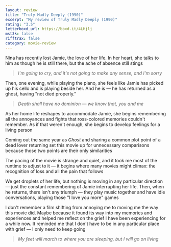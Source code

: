 ```yaml
---
layout: review
title: "Truly Madly Deeply (1990)"
excerpt: "My review of Truly Madly Deeply (1990)"
rating: "3.5"
letterboxd_url: https://boxd.it/4LHjlj
mst3k: false
rifftrax: false
category: movie-review
---
```


Nina has recently lost Jamie, the love of her life. In her heart, she talks to him as though he is still there, but the ache of absence still stings

<blockquote><i>I'm going to cry, and it's not going to make any sense, and I'm sorry</i></blockquote>Then, one evening, while playing the piano, she feels like Jamie has picked up his cello and is playing beside her. And he is — he has returned as a ghost, having "not died properly."

<blockquote><i>Death shall have no dominion — we know that, you and me</i></blockquote>As her home life reshapes to accommodate Jamie, she begins remembering all the annoyances and fights that ross-colored memories couldn't remember. As if that weren't enough, she begins to develop feelings for a living person

Coming out the same year as <i>Ghost</i> and sharing a common plot point of a dead lover returning set this movie up for unnecessary comparisons because those two points are their only similarities

The pacing of the movie is strange and quiet, and it took me most of the runtime to adjust to it — it begins where many movies might climax: the recognition of loss and all the pain that follows

We get droplets of her life, but nothing is moving in any particular direction — just the constant remembering of Jamie interrupting her life. Then, when he returns, there isn't any triumph — they play music together and have idle conversations, playing those "I love you more" games

I don't remember a film shifting from annoying me to moving me the way this movie did. Maybe because it found its way into my memories and experiences and helped me reflect on the grief I have been experiencing for a while now. It reminded me that I don't have to be in any particular place with grief — I only need to keep going

<blockquote><i>My feet will march to where you are sleeping, but I will go on living</i></blockquote>
